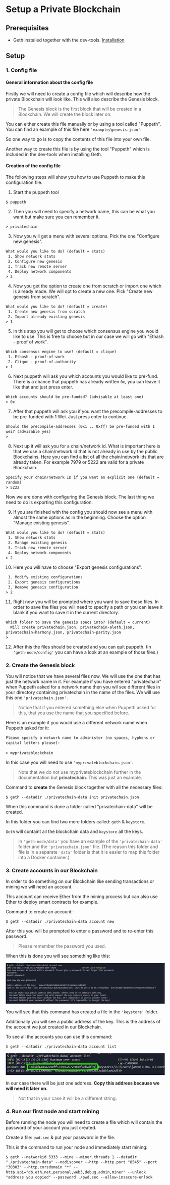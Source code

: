 # Setup a Private Blockchain

## Prerequisites

- Geth installed together with the dev-tools. [Installation](https://geth.ethereum.org/docs/install-and-build/installing-geth)

## Setup

### 1. Config file

#### General information about the config file

Firstly we will need to create a config file which will describe how the private Blockchain will look like. This will also describe the Genesis block.

> The Genesis block is the first block that will be created in a Blockchain. We will create the block later on.

You can either create this file manually or by using a tool called "Puppeth".
You can find an example of this file here `'example/genesis.json'`.

So one way to go is to copy the contents of this file into your own file.

Another way to create this file is by using the tool "Puppeth" which is included in the dev-tools when installing Geth.

#### Creation of the config file

The following steps will show you how to use Puppeth to make this configuration file.

1. Start the puppeth tool

```
$ puppeth
```

2. Then you will need to specify a network name, this can be what you want but make sure you can remember it.

```
> privatechain
```

3. Now you will get a menu with several options. Pick the one "Configure new genesis".

```
What would you like to do? (default = stats)
 1. Show network stats
 2. Configure new genesis
 3. Track new remote server
 4. Deploy network components
> 2
```

4. Now you get the option to create one from scratch or import one which is already made. We will opt to create a new one. Pick "Create new genesis from scratch".

```
What would you like to do? (default = create)
 1. Create new genesis from scratch
 2. Import already existing genesis
> 1
```

5. In this step you will get to choose which consensus engine you would like to use. This is free to choose but in our case we will go with "Ethash - proof of work".

```
Which consensus engine to use? (default = clique)
 1. Ethash - proof-of-work
 2. Clique - proof-of-authority
> 1
```

6. Next puppeth will ask you which accounts you would like to pre-fund. There is a chance that puppeth has already written `0x`, you can leave it like that and just press enter.

```
Which accounts should be pre-funded? (advisable at least one)
> 0x
```

7. After that puppeth will ask you if you want the precompile-addresses to be pre-funded with 1 Wei. Just press enter to continue.

```
Should the precompile-addresses (0x1 .. 0xff) be pre-funded with 1 wei? (advisable yes)
>
```

8. Next up it will ask you for a chain/network id. What is important here is that we use a chain/network id that is not already in use by the public Blockchains. [Here](https://besu.hyperledger.org/en/stable/Concepts/NetworkID-And-ChainID/) you can find a list of all the chain/network ids that are already taken. For example 7979 or 5222 are valid for a private Blockchain.

```
Specify your chain/network ID if you want an explicit one (default = random)
> 5222
```

Now we are done with configuring the Genesis block. The last thing we need to do is exporting this configuration.

9. If you are finished with the config you should now see a menu with almost the same options as in the beginning. Choose the option "Manage existing genesis".

```
What would you like to do? (default = stats)
 1. Show network stats
 2. Manage existing genesis
 3. Track new remote server
 4. Deploy network components
> 2
```

10. Here you will have to choose "Export genesis configurations".

```
 1. Modify existing configurations
 2. Export genesis configurations
 3. Remove genesis configuration
> 2
```

11. Right now you will be prompted where you want to save these files. In order to save the files you will need to specify a path or you can leave it blank if you want to save it in the current directory.

```
Which folder to save the genesis specs into? (default = current)
  Will create privatechain.json, privatechain-aleth.json, privatechain-harmony.json, privatechain-parity.json
>
```

12. After this the files should be created and you can quit puppeth. (In `'geth-node/config'` you can have a look at an example of those files.)

### 2. Create the Genesis block

You will notice that we have several files now. We will use the one that has just the network name in it. For example if you have entered "privatechain" when Puppeth asked for a network name then you wil see different files in your directory containing privatechain in the name of the files. We will use this one `'privatechain.json'`.

> Notice that if you entered something else when Puppeth asked for this, that you use the name that you specified before.

Here is an example if you would use a different network name when Puppeth asked for it:

```
Please specify a network name to administer (no spaces, hyphens or capital letters please):

> myprivateblockchain
```

In this case you will need to use `'myprivateblockchain.json'`.

> Note that we do not use myprivateblockchain further in the documentation but **privatechain**. This was just an example.

Command to **create** the Genesis block together with all the necessary files:

```
$ geth --datadir ./privatechain-data init privatechain.json
```

When this command is done a folder called "privatechain-data" will be created.

In this folder you can find two more folders called: `geth` & `keystore`.

`Geth` will containt all the blockchain data and `keystore` all the keys.

> In `'geth-node/data'` you have an example of the `'privatechain-data'` folder and the `'privatechain.json'` file. (The reason this folder and file is in a separate `'data'` folder is that it is easier to map this folder into a Docker container.)

### 3. Create accounts in our Blockchain

In order to do something on our Blockchain like sending transactions or mining we will need an account.

This account can receive Ether from the mining process but can also use Ether to deploy smart contracts for example.

Command to create an account:

```
$ geth --datadir ./privatechain-data account new
```

After this you will be prompted to enter a password and to re-enter this password.

> Please remember the password you used.

When this is done you will see something like this:

![Screenshot](./images/account_creation_screenshot.png)

You will see that this command has created a file in the `'keystore'` folder.

Additionally you will see a public address of the key. This is the address of the account we just created in our Blockchain.

To see all the accounts you can use this command:

```
$ geth --datadir ./privatechain-data account list
```

![Screenshot](./images/account_list_screenshot.png)

In our case there will be just one address. **Copy this address because we will need it later on.**

> Not that in your case it will be a different string.

### 4. Run our first node and start mining

Before running the node you will need to create a file which will contain the password of your account you just created.

Create a file: `pwd.sec` & put your password in the file.

This is the command to run your node and immediately start mining:

```
$ geth --networkid 5333 --mine --miner.threads 1 --datadir "./privatechain-data" --nodiscover --http --http.port "8545" --port "30303" --http.corsdomain "*" --http.api="db,eth,net,personal,web3,debug,admin,miner" --unlock "address you copied" --password ./pwd.sec --allow-insecure-unlock
```
